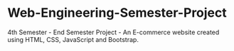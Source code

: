 # Web-Engineering-Semester-Project
4th Semester - End Semester Project - An E-commerce website created using HTML, CSS, JavaScript and Bootstrap.
